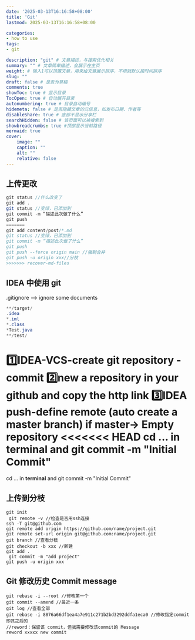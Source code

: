 ```yaml
---
date: '2025-03-13T16:16:58+08:00'
title: 'Git'
lastmod: 2025-03-13T16:16:58+08:00

categories:
- how to use
tags:
- git

description: "git" # 文章描述，与搜索优化相关
summary: "" # 文章简单描述，会展示在主页
weight: # 输入1可以顶置文章，用来给文章展示排序，不填就默认按时间排序
slug: ""
draft: false # 是否为草稿
comments: true
showToc: true # 显示目录
TocOpen: true # 自动展开目录
autonumbering: true # 目录自动编号
hidemeta: false # 是否隐藏文章的元信息，如发布日期、作者等
disableShare: true # 底部不显示分享栏
searchHidden: false # 该页面可以被搜索到
showbreadcrumbs: true #顶部显示当前路径
mermaid: true
cover:
    image: ""
    caption: ""
    alt: ""
    relative: false
---
```

## 上传更改
```java
git status //什么改变了
git add .
git status //变绿，已添加到
git commit -m “描述此次做了什么” 
git push
=======
git add content/post/*.md
git status //变绿，已添加到
git commit -m “描述此次做了什么” 
git push
git push --force origin main //强制合并
git push -u origin xxx//分枝
>>>>>>> recover-md-files
```
## IDEA 中使用 git
.gitignore --> ignore some documents
```java
**/target/
.idea
*.iml
*.class
*Test.java
**/test/
```
1️⃣**IDEA**-VCS-create git repository - commit
2️⃣new a repository in your **github** and copy the http link
3️⃣**IDEA** push-define remote (auto create a master branch)
if master-> Empty repository
<<<<<<< HEAD
cd ... in **terminal** and git commit -m "Initial Commit"
=======
cd ... in **terminal** and git commit -m "Initial Commit"
## 上传到分枝
```
git init
 git remote -v //检查是否用ssh连接
ssh -T git@github.com
git remote add origin https://github.com/name/project.git
git remote set-url origin git@github.com:name/project.git
git branch //查看分枝
git checkout -b xxx //新建
git add . 
 git commit -m "add project"
git push -u origin xxx 
```
## Git 修改历史 Commit message

```
git rebase -i --root //修改第一个
git commit --amend //最近一条
git log //查看全部
git rebase -i 8876a66df1ea4a7e911c271b2bd3292ddfa1eca0 //修改指定commit即其之后的
//reword：保留该 commit，但我需要修改该commit的 Message
reword xxxxx new commit
```

